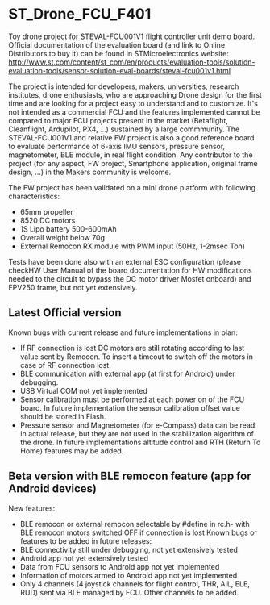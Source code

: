 # ST_Drone_FCU_F401
Toy drone project for STEVAL-FCU001V1 flight controller unit demo board.
Official documentation of the evaluation board (and link to Online Distributors to buy it) can be found in STMicroelectronics website:
http://www.st.com/content/st_com/en/products/evaluation-tools/solution-evaluation-tools/sensor-solution-eval-boards/steval-fcu001v1.html

The project is intended for developers, makers, universities, research institutes, drone enthusiasts, who are approaching Drone design for the first time and are looking for a project easy to understand and to customize. It's not intended as a commercial FCU and the features implemented cannot be compared to major FCU projects present in the market (Betaflight, Cleanflight, Ardupilot, PX4, ...) sustained by a large commmunity.
The STEVAL-FCU001V1 and relative FW project is also a good reference board to evaluate performance of 6-axis IMU sensors, pressure sensor, magnetometer, BLE module, in real flight condition.
Any contributor to the project (for any aspect, FW project, Smartphone application, original frame design, ...) in the Makers community is welcome.

The FW project has been validated on a mini drone platform with following characteristics:
- 65mm propeller
- 8520 DC motors
- 1S Lipo battery 500-600mAh
- Overall weight below 70g
- External Remocon RX module with PWM input (50Hz, 1-2msec Ton)

Tests have been done also with an external ESC configuration (please checkHW User Manual of the board  documentation for HW modifications needed to the circuit to bypass the DC motor driver Mosfet onboard) and FPV250 frame, but not yet extensively.

Latest Official version 
-----------------------
Known bugs with current release and future implementations in plan:
- If RF connection is lost DC motors are still rotating according to last value sent by Remocon. To insert a timeout to switch off the motors in case of RF connection lost.
- BLE communication with external app (at first for Android) under debugging.
- USB Virtual COM not yet implemented
- Sensor calibration must be performed at each power on of the FCU board. In future implementation the sensor calibration offset value should be stored in Flash.
- Pressure sensor and Magnetometer (for e-Compass) data can be read in actual release, but they are not used in the stabilization algorithm of the drone. In future implementations altitude control and RTH (Return To Home) features may be added.



Beta version with BLE remocon feature 
(app for Android devices)
--------------------------------------
New features:
- BLE remocon or external remocon selectable by #define in rc.h- with BLE remocon motors switched OFF if connection is lost
Known bugs or features to be added in future releases:
- BLE connectivity still under debugging, not yet extensively tested
- Android app not yet extensively tested
- Data from FCU sensors to Android app not yet implemented
- Information of motors armed to Android app not yet implemented
- Only 4 channels (4 joystick channels for flight control, THR, AIL, ELE, RUD) sent via BLE managed by FCU. Other channels to be added.


